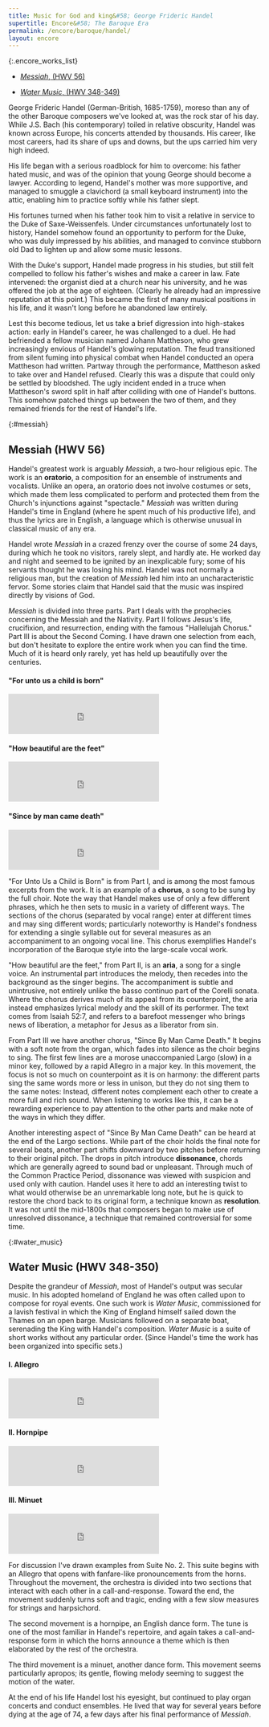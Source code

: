 ```yaml
---
title: Music for God and king&#58; George Frideric Handel
supertitle: Encore&#58; The Baroque Era
permalink: /encore/baroque/handel/
layout: encore
---
```

{:.encore_works_list}
-   [_Messiah_, (HWV 56)](#messiah)

-   [_Water Music_, (HWV 348-349)](#water_music)


George Frideric Handel (German-British, 1685-1759), moreso than any of the other Baroque composers we've looked at, was the rock star of his day. While J.S. Bach (his contemporary) toiled in relative obscurity, Handel was known across Europe, his concerts attended by thousands. His career, like most careers, had its share of ups and downs, but the ups carried him very high indeed.

His life began with a serious roadblock for him to overcome: his father hated music, and was of the opinion that young George should become a lawyer. According to legend, Handel's mother was more supportive, and managed to smuggle a clavichord (a small keyboard instrument) into the attic, enabling him to practice softly while his father slept.

His fortunes turned when his father took him to visit a relative in service to the Duke of Saxe-Weissenfels. Under circumstances unfortunately lost to history, Handel somehow found an opportunity to perform for the Duke, who was duly impressed by his abilities, and managed to convince stubborn old Dad to lighten up and allow some music lessons.

With the Duke's support, Handel made progress in his studies, but still felt compelled to follow his father's wishes and make a career in law. Fate intervened: the organist died at a church near his university, and he was offered the job at the age of eighteen. (Clearly he already had an impressive reputation at this point.) This became the first of many musical positions in his life, and it wasn't long before he abandoned law entirely.

Lest this become tedious, let us take a brief digression into high-stakes action: early in Handel's career, he was challenged to a duel. He had befriended a fellow musician named Johann Mattheson, who grew increasingly envious of Handel's glowing reputation. The feud transitioned from silent fuming into physical combat when Handel conducted an opera Mattheson had written. Partway through the performance, Mattheson asked to take over and Handel refused. Clearly this was a dispute that could only be settled by bloodshed. The ugly incident ended in a truce when Mattheson's sword split in half after colliding with one of Handel's buttons. This somehow patched things up between the two of them, and they remained friends for the rest of Handel's life.

{:#messiah}
## Messiah (HWV 56)

Handel's greatest work is arguably *Messiah*, a two-hour religious epic. The work is an **oratorio**, a composition for an ensemble of instruments and vocalists. Unlike an opera, an oratorio does not involve costumes or sets, which made them less complicated to perform and protected them from the Church's injunctions against "spectacle." *Messiah* was written during Handel's time in England (where he spent much of his productive life), and thus the lyrics are in English, a language which is otherwise unusual in classical music of any era.

Handel wrote *Messiah* in a crazed frenzy over the course of some 24 days, during which he took no visitors, rarely slept, and hardly ate. He worked day and night and seemed to be ignited by an inexplicable fury; some of his servants thought he was losing his mind. Handel was not normally a religious man, but the creation of *Messiah* led him into an uncharacteristic fervor. Some stories claim that Handel said that the music was inspired directly by visions of God.

*Messiah* is divided into three parts. Part I deals with the prophecies concerning the Messiah and the Nativity. Part II follows Jesus's life, crucifixion, and resurrection, ending with the famous "Hallelujah Chorus." Part III is about the Second Coming. I have drawn one selection from each, but don't hesitate to explore the entire work when you can find the time. Much of it is heard only rarely, yet has held up beautifully over the centuries.


<div class="encore_player">
<h4>"For unto us a child is born"</h4>
<iframe src="https://open.spotify.com/embed/track/57hdtzGGHpbbm7xS7ARjeM?si" width="300" height="80" frameborder="0" allowtransparency="true" allow="encrypted-media"></iframe>
<h4>"How beautiful are the feet"</h4>
<iframe src="https://open.spotify.com/embed/track/5JkrVUYoqVifePrTaGts2t?si" width="300" height="80" frameborder="0" allowtransparency="true" allow="encrypted-media"></iframe>
<h4>"Since by man came death"</h4>
<iframe src="https://open.spotify.com/embed/track/42ltGgdtySWPYJyqWEznMD?si" width="300" height="80" frameborder="0" allowtransparency="true" allow="encrypted-media"></iframe>
</div>

"For Unto Us a Child is Born" is from Part I, and is among the most famous excerpts from the work. It is an example of a **chorus**, a song to be sung by the full choir. Note the way that Handel makes use of only a few different phrases, which he then sets to music in a variety of different ways. The sections of the chorus (separated by vocal range) enter at different times and may sing different words; particularly noteworthy is Handel's fondness for extending a single syllable out for several measures as an accompaniment to an ongoing vocal line. This chorus exemplifies Handel's incorporation of the Baroque style into the large-scale vocal work.


<div class="encore_player">

</div>

"How beautiful are the feet," from Part II, is an **aria**, a song for a single voice. An instrumental part introduces the melody, then recedes into the background as the singer begins. The accompaniment is subtle and unintrusive, not entirely unlike the basso continuo part of the Corelli sonata. Where the chorus derives much of its appeal from its counterpoint, the aria instead emphasizes lyrical melody and the skill of its performer. The text comes from Isaiah 52:7, and refers to a barefoot messenger who brings news of liberation, a metaphor for Jesus as a liberator from sin.

<div class="encore_player">

</div>


From Part III we have another chorus, "Since By Man Came Death." It begins with a soft note from the organ, which fades into silence as the choir begins to sing. The first few lines are a morose unaccompanied Largo (slow) in a minor key, followed by a rapid Allegro in a major key. In this movement, the focus is not so much on counterpoint as it is on harmony: the different parts sing the same words more or less in unison, but they do not sing them to the same notes: Instead, different notes complement each other to create a more full and rich sound. When listening to works like this, it can be a rewarding experience to pay attention to the other parts and make note of the ways in which they differ.

Another interesting aspect of "Since By Man Came Death" can be heard at the end of the Largo sections. While part of the choir holds the final note for several beats, another part shifts downward by two pitches before returning to their original pitch. The drops in pitch introduce **dissonance**, chords which are generally agreed to sound bad or unpleasant. Through much of the Common Practice Period, dissonance was viewed with suspicion and used only with caution. Handel uses it here to add an interesting twist to what would otherwise be an unremarkable long note, but he is quick to restore the chord back to its original form, a technique known as **resolution**. It was not until the mid-1800s that composers began to make use of unresolved dissonance, a technique that remained controversial for some time.

{:#water_music}
## Water Music (HWV 348-350)

Despite the grandeur of *Messiah*, most of Handel's output was secular music. In his adopted homeland of England he was often called upon to compose for royal events. One such work is *Water Music*, commissioned for a lavish festival in which the King of England himself sailed down the Thames on an open barge. Musicians followed on a separate boat, serenading the King with Handel's composition. *Water Music* is a suite of short works without any particular order. (Since Handel's time the work has been organized into specific sets.) 


<div class="encore_player">
<h4>I. Allegro</h4>
<iframe src="https://open.spotify.com/embed/track/3I4HVS01JfxCLbfzE7GBxH?si" width="300" height="80" frameborder="0" allowtransparency="true" allow="encrypted-media"></iframe>
<h4>II. Hornpipe</h4>
<iframe src="https://open.spotify.com/embed/track/5ndLXky41KLIrcqGaET5hr?si" width="300" height="80" frameborder="0" allowtransparency="true" allow="encrypted-media"></iframe>
<h4>III. Minuet</h4>
<iframe src="https://open.spotify.com/embed/track/5qeg8ukwVwIm4vjEUHPpJq?si" width="300" height="80" frameborder="0" allowtransparency="true" allow="encrypted-media"></iframe>
</div>


For discussion I've drawn examples from Suite No. 2. This suite begins with an Allegro that opens with fanfare-like pronouncements from the horns. Throughout the movement, the orchestra is divided into two sections that interact with each other in a call-and-response. Toward the end, the movement suddenly turns soft and tragic, ending with a few slow measures for strings and harpsichord. 

The second movement is a hornpipe, an English dance form. The tune is one of the most familiar in Handel's repertoire, and again takes a call-and-response form in which the horns announce a theme which is then elaborated by the rest of the orchestra. 

The third movement is a minuet, another dance form. This movement seems particularly apropos; its gentle, flowing melody seeming to suggest the motion of the water.

At the end of his life Handel lost his eyesight, but continued to play organ concerts and conduct ensembles. He lived that way for several years before dying at the age of 74, a few days after his final performance of *Messiah*.